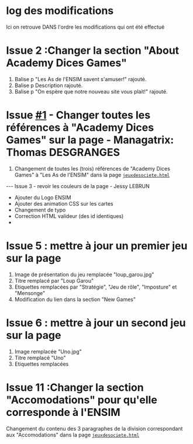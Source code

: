 # log des modifications 
Ici on retrouve DANS l'ordre les modifications qui ont été effectué

# Issue 2 :Changer la section "About Academy Dices Games"

1. Balise p "Les As de l'ENSIM savent s'amuser!" rajouté.
2. Balise p Description rajouté.
3. Balise p "On espère que notre nouveau site vous plait!" rajouté.


# Issue [#1](https://github.com/yanngv29/ensim-git-tp2/issues/1) - Changer toutes les références à "Academy Dices Games" sur la page - Managatrix: Thomas DESGRANGES
1. Changement de toutes les (trois) références de "Academy Dices Games" à "Les As de l'ENSIM" dans la page [`jeuxdesociete.html`](https://github.com/yanngv29/ensim-git-tp2/blob/main/jeuxdesociete.html)

--- Issue 3 - revoir les couleurs de la page - Jessy LEBRUN
- Ajouter du Logo ENSIM
- Ajouter des animation CSS sur les cartes
- Changement de typo
- Correction HTML valideur (des id identiques)
- 
# Issue 5 : mettre à jour un premier jeu sur la page
1. Image de présentation du jeu remplacée "loup_garou.jpg"
2. Titre remplacé par "Loup Garou"
3. Etiquettes remplacées par "Stratégie", "Jeu de rôle", "Imposture" et "Mensonge"
4. Modification du lien dans la section "New Games"

# Issue 6 : mettre à jour un second jeu sur la page
1. Image remplacée "Uno.jpg"
2. Titre remplacé "Uno"
3. Etiquettes remplacées

# Issue 11 :Changer la section "Accomodations" pour qu'elle corresponde à l'ENSIM <Juliette Le Meudec>
Changement du contenu des 3 paragraphes de la division correspondant aux "Accomodations" dans la page  [`jeuxdesociete.html`](https://github.com/yanngv29/ensim-git-tp2/blob/main/jeuxdesociete.html)

